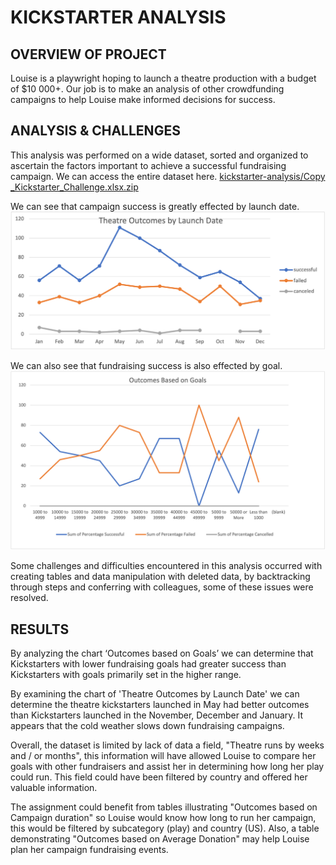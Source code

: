 # KICKSTARTER ANALYSIS

## OVERVIEW OF PROJECT
Louise is a playwright hoping to launch a theatre production with a budget of $10 000+. Our job is to make an analysis of other crowdfunding campaigns to help Louise make informed decisions for success. 

## ANALYSIS & CHALLENGES

This analysis was performed on a wide dataset, sorted and organized to ascertain the factors important to achieve a successful fundraising campaign. We can access the entire dataset here. [kickstarter-analysis/Copy _Kickstarter_Challenge.xlsx.zip](https://github.com/julesyg/kickstarter-analysis/blob/main/Copy%20_Kickstarter_Challenge.xlsx.zip)

We can see that campaign success is greatly effected by launch date. ![Theater_Outcomes_vs_Launch.png](Resources/Theater_Outcomes_vs_Launch.png) 

We can also see that fundraising success is also effected by goal.
![Outcomes_vs_Goals.png](Resources/Outcomes_vs_Goals.png)

Some challenges and difficulties encountered in this analysis occurred with creating tables and data manipulation with deleted data, by backtracking through steps and conferring with colleagues, some of these issues were resolved. 

## RESULTS 

By analyzing the chart ‘Outcomes based on Goals’ we can determine that Kickstarters with lower fundraising goals had greater success than Kickstarters with goals primarily set in the higher range. 

By examining the chart of 'Theatre Outcomes by Launch Date' we can determine the theatre kickstarters launched in May had better outcomes than Kickstarters launched in the November, December and January. It appears that the cold weather slows down fundraising campaigns. 

Overall, the dataset is limited by lack of data a field, "Theatre runs by weeks and / or months", this information will have allowed Louise to compare her goals with other fundraisers and assist her in determining how long her play could run. This field could have been filtered by country and offered her valuable information. 

The assignment could benefit from tables illustrating "Outcomes based on Campaign duration" so Louise would know how long to run her campaign, this would be filtered by subcategory (play) and country (US). Also, a table demonstrating "Outcomes based on Average Donation" may help Louise plan her campaign fundraising events.
